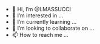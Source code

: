 - 👋 Hi, I’m @LMASSUCCI
- 👀 I’m interested in ...
- 🌱 I’m currently learning ...
- 💞️ I’m looking to collaborate on ...
- 📫 How to reach me ...

<!---
LMASSUCCI/LMASSUCCI is a ✨ special ✨ repository because its `README.md` (this file) appears on your GitHub profile.
You can click the Preview link to take a look at your changes.
--->
